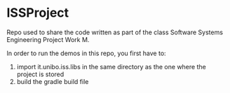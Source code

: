 # ISSProject

Repo used to share the code written as part of the class Software Systems Engineering Project Work M.

In order to run the demos in this repo, you first have to:
1) import it.unibo.iss.libs in the same directory as the one where the project is stored
2) build the gradle build file
